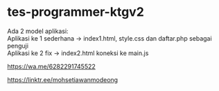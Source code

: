 # tes-programmer-ktgv2

Ada 2 model aplikasi:<br />
Aplikasi ke 1 sederhana -> index1.html, style.css dan daftar.php sebagai penguji<br />
Aplikasi ke 2 fix -> index2.html koneksi ke main.js<br />

https://wa.me/6282291745522 <br />

https://linktr.ee/mohsetiawanmodeong <br />